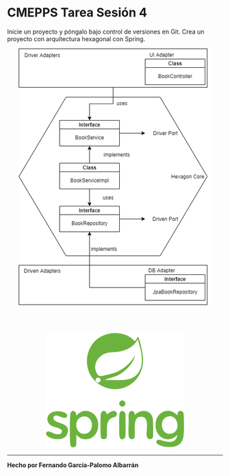 # CMEPPS Tarea Sesión 4

Inicie un proyecto y póngalo bajo control de versiones en Git. Crea un proyecto con arquitectura hexagonal con Spring.

<p align="center">
  <img src="./images/hexagonal-architecture.png" />
</p>

<br></br>

<p align="center">
  <img src="./images/spring-logo.png" />
</p>

---

**Hecho por Fernando García-Palomo Albarrán**
